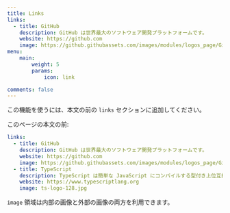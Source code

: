 ```yaml
---
title: Links
links:
  - title: GitHub
    description: GitHub は世界最大のソフトウェア開発プラットフォームです。
    website: https://github.com
    image: https://github.githubassets.com/images/modules/logos_page/GitHub-Mark.png
menu:
    main: 
        weight: 5
        params:
            icon: link

comments: false
---
```


この機能を使うには、本文の前の `links` セクションに追加してください。

このページの本文の前:

```yaml
links:
  - title: GitHub
    description: GitHub は世界最大のソフトウェア開発プラットフォームです。
    website: https://github.com
    image: https://github.githubassets.com/images/modules/logos_page/GitHub-Mark.png
  - title: TypeScript
    description: TypeScript は簡単な JavaScript にコンパイルする型付き上位互換です。
    website: https://www.typescriptlang.org
    image: ts-logo-128.jpg
```

`image` 領域は内部の画像と外部の画像の両方を利用できます。